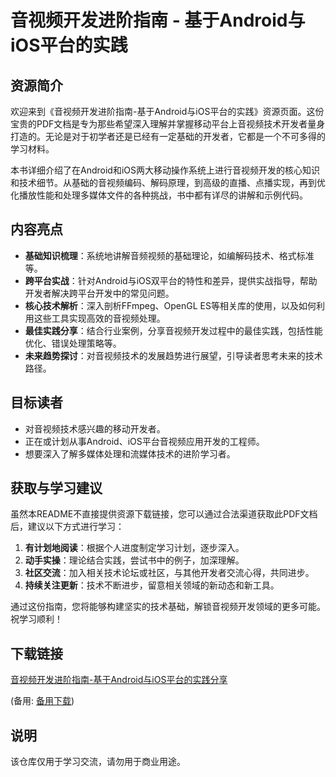 # 音视频开发进阶指南 - 基于Android与iOS平台的实践

## 资源简介

欢迎来到《音视频开发进阶指南-基于Android与iOS平台的实践》资源页面。这份宝贵的PDF文档是专为那些希望深入理解并掌握移动平台上音视频技术开发者量身打造的。无论是对于初学者还是已经有一定基础的开发者，它都是一个不可多得的学习材料。

本书详细介绍了在Android和iOS两大移动操作系统上进行音视频开发的核心知识和技术细节。从基础的音视频编码、解码原理，到高级的直播、点播实现，再到优化播放性能和处理多媒体文件的各种挑战，书中都有详尽的讲解和示例代码。

## 内容亮点

- **基础知识梳理**：系统地讲解音频视频的基础理论，如编解码技术、格式标准等。
- **跨平台实战**：针对Android与iOS双平台的特性和差异，提供实战指导，帮助开发者解决跨平台开发中的常见问题。
- **核心技术解析**：深入剖析FFmpeg、OpenGL ES等相关库的使用，以及如何利用这些工具实现高效的音视频处理。
- **最佳实践分享**：结合行业案例，分享音视频开发过程中的最佳实践，包括性能优化、错误处理策略等。
- **未来趋势探讨**：对音视频技术的发展趋势进行展望，引导读者思考未来的技术路径。

## 目标读者

- 对音视频技术感兴趣的移动开发者。
- 正在或计划从事Android、iOS平台音视频应用开发的工程师。
- 想要深入了解多媒体处理和流媒体技术的进阶学习者。

## 获取与学习建议

虽然本README不直接提供资源下载链接，您可以通过合法渠道获取此PDF文档后，建议以下方式进行学习：

1. **有计划地阅读**：根据个人进度制定学习计划，逐步深入。
2. **动手实操**：理论结合实践，尝试书中的例子，加深理解。
3. **社区交流**：加入相关技术论坛或社区，与其他开发者交流心得，共同进步。
4. **持续关注更新**：技术不断进步，留意相关领域的新动态和新工具。

通过这份指南，您将能够构建坚实的技术基础，解锁音视频开发领域的更多可能。祝学习顺利！

## 下载链接
[音视频开发进阶指南-基于Android与iOS平台的实践分享]() 

(备用: [备用下载](https://pan.baidu.com/s/1JKO1bFpFxsdhWPx__cmOCQ?pwd=1234))

## 说明

该仓库仅用于学习交流，请勿用于商业用途。
